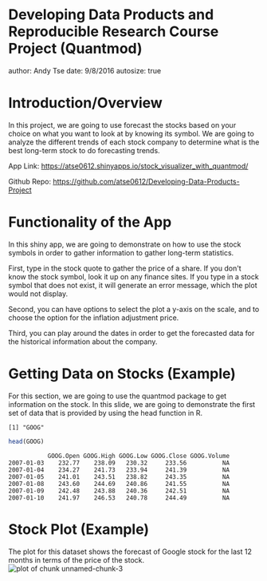 Developing Data Products and Reproducible Research Course Project (Quantmod)
========================================================
author: Andy Tse
date: 9/8/2016
autosize: true

Introduction/Overview
========================================================

In this project, we are going to use forecast the stocks based on your choice on what you want to look at by knowing its symbol.
We are going to analyze the different trends of each stock company to determine what is the best long-term stock to do forecasting trends.

App Link: https://atse0612.shinyapps.io/stock_visualizer_with_quantmod/

Github Repo: https://github.com/atse0612/Developing-Data-Products-Project


Functionality of the App
========================================================
In this shiny app, we are going to demonstrate on how to use the stock symbols in order to gather information to gather long-term statistics.

First, type in the stock quote to gather the price of a share. If you don't know the stock symbol, look it up on any finance sites. If you type in a stock symbol that does not exist, it will generate an error message, which the plot would not display.

Second, you can have options to select the plot a y-axis on the scale, and to choose the option for the inflation adjustment price. 

Third, you can play around the dates in order to get the forecasted data for the historical information about the company. 


Getting Data on Stocks (Example)
========================================================
For this section, we are going to use the quantmod package to get information on the stock. In this slide, we are going to demonstrate the first set of data that is provided by using the head function in R.

```
[1] "GOOG"
```

```r
head(GOOG)
```

```
           GOOG.Open GOOG.High GOOG.Low GOOG.Close GOOG.Volume
2007-01-03    232.77    238.09   230.32     233.56          NA
2007-01-04    234.27    241.73   233.94     241.39          NA
2007-01-05    241.01    243.51   238.82     243.35          NA
2007-01-08    243.60    244.69   240.86     241.55          NA
2007-01-09    242.48    243.88   240.36     242.51          NA
2007-01-10    241.97    246.53   240.78     244.49          NA
```

Stock Plot (Example)
========================================================
The plot for this dataset shows the forecast of Google stock for the last 12 months in terms of the price of the stock.
![plot of chunk unnamed-chunk-3](index.Rmd-figure/unnamed-chunk-3-1.png)




